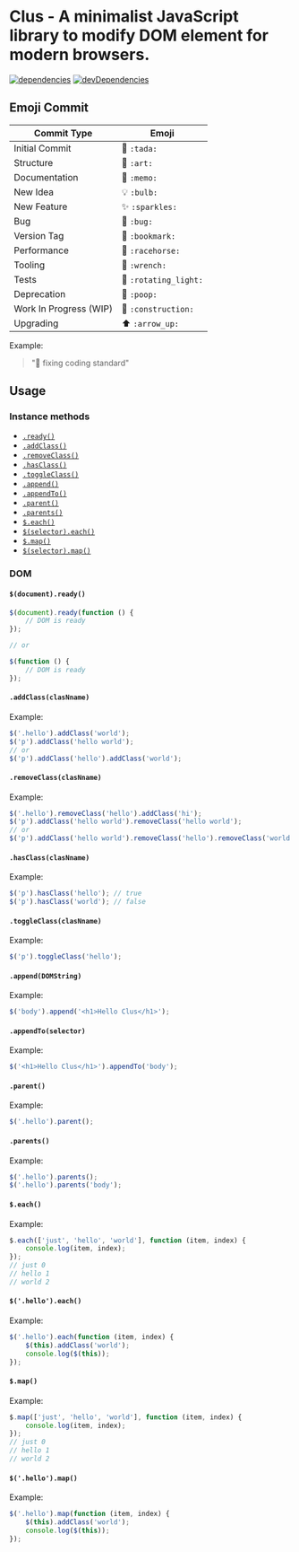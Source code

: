 # Clus - A minimalist JavaScript library to modify DOM element for modern browsers.

[![dependencies](https://david-dm.org/justclear/clus.svg)](https://david-dm.org/justclear/clus#info=dependencies&view=table)
[![devDependencies](https://david-dm.org/justclear/clus/dev-status.svg)](https://david-dm.org/justclear/clus#info=devDependencies&view=table)

## Emoji Commit

Commit Type             | Emoji
----------------------- | -------------
Initial Commit          | :tada: `:tada:`
Structure               | :art: `:art:`
Documentation           | :memo: `:memo:`
New Idea                | :bulb: `:bulb:`
New Feature             | :sparkles: `:sparkles:`
Bug                     | :bug: `:bug:`
Version Tag             | :bookmark: `:bookmark:`
Performance             | :racehorse: `:racehorse:`
Tooling                 | :wrench: `:wrench:`
Tests                   | :rotating_light: `:rotating_light:`
Deprecation             | :poop: `:poop:`
Work In Progress (WIP)  | :construction: `:construction:`
Upgrading               | :arrow_up: `:arrow_up:`

Example:

> ":art: fixing coding standard"

## Usage

### Instance methods

- <a href="#ready">`.ready()`</a>
- <a href="#add-class">`.addClass()`</a>
- <a href="#remove-class">`.removeClass()`</a>
- <a href="#has-class">`.hasClass()`</a>
- <a href="#toggle-class">`.toggleClass()`</a>
- <a href="#append">`.append()`</a>
- <a href="#append-to">`.appendTo()`</a>
- <a href="#parent">`.parent()`</a>
- <a href="#parents">`.parents()`</a>
- <a href="#each-global">`$.each()`</a>
- <a href="#each-instance">`$(selector).each()`</a>
- <a href="#map-global">`$.map()`</a>
- <a href="#map-instance">`$(selector).map()`</a>

### DOM

<a name="ready"></a>
#### `$(document).ready()`

```js
$(document).ready(function () {
    // DOM is ready
});

// or

$(function () {
    // DOM is ready
});
```

<a name="add-class"></a>
#### `.addClass(clasNname)`

Example:

```js
$('.hello').addClass('world');
$('p').addClass('hello world');
// or
$('p').addClass('hello').addClass('world');
```

<a name="remove-class"></a>
#### `.removeClass(clasNname)`

Example:

```js
$('.hello').removeClass('hello').addClass('hi');
$('p').addClass('hello world').removeClass('hello world');
// or
$('p').addClass('hello world').removeClass('hello').removeClass('world');
```

<a name="has-class"></a>
#### `.hasClass(clasNname)`

Example:

```js
$('p').hasClass('hello'); // true
$('p').hasClass('world'); // false
```

<a name="toggle-class"></a>
#### `.toggleClass(clasNname)`

Example:

```js
$('p').toggleClass('hello');
```

<a name="append"></a>
#### `.append(DOMString)`

Example:

```js
$('body').append('<h1>Hello Clus</h1>');
```

<a name="append-to"></a>
#### `.appendTo(selector)`

Example:

```js
$('<h1>Hello Clus</h1>').appendTo('body');
```

<a name="parent"></a>
#### `.parent()`

Example:

```js
$('.hello').parent();
```

<a name="parents"></a>
#### `.parents()`

Example:

```js
$('.hello').parents();
$('.hello').parents('body');
```

<a name="each-global"></a>
#### `$.each()`

Example:

```js
$.each(['just', 'hello', 'world'], function (item, index) {
    console.log(item, index);
});
// just 0
// hello 1
// world 2
```

<a name="each-instance"></a>
#### `$('.hello').each()`

Example:

```js
$('.hello').each(function (item, index) {
    $(this).addClass('world');
    console.log($(this));
});
```

<a name="map-global"></a>
#### `$.map()`

Example:

```js
$.map(['just', 'hello', 'world'], function (item, index) {
    console.log(item, index);
});
// just 0
// hello 1
// world 2
```

<a name="map-instance"></a>
#### `$('.hello').map()`

Example:

```js
$('.hello').map(function (item, index) {
    $(this).addClass('world');
    console.log($(this));
});
```
